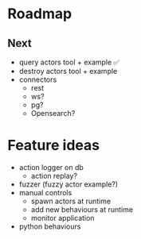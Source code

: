 # Roadmap

## Next
- query actors tool + example ✅
- destroy actors tool + example
- connectors
  - rest
  - ws?
  - pg?
  - Opensearch?

# Feature ideas
- action logger on db
  - action replay?
- fuzzer (fuzzy actor example?)
- manual controls
  - spawn actors at runtime
  - add new behaviours at runtime
  - monitor application
- python behaviours